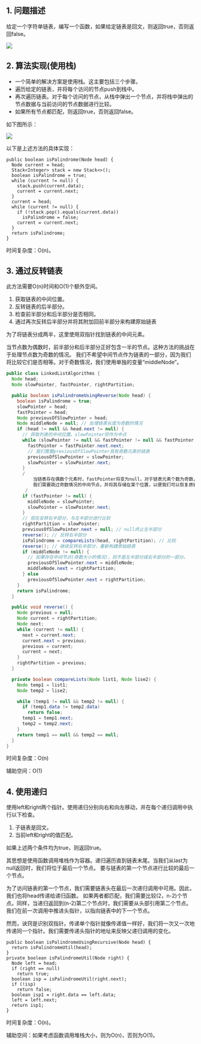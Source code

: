 ## 1. 问题描述

给定一个字符单链表，编写一个函数，如果给定链表是回文，则返回true，否则返回false。

<img src="../assets/CheckIfLinkedList_IsPalindrome-1.png">

## 2. 算法实现(使用栈)

+ 一个简单的解决方案是使用栈。这主要包括三个步骤。
+ 遍历给定的链表，并将每个访问的节点push到栈中。
+ 再次遍历链表。对于每个访问的节点，从栈中弹出一个节点，并将栈中弹出的节点数据与当前访问的节点数据进行比较。
+ 如果所有节点都匹配，则返回true，否则返回false。

如下图所示：

<img src="../assets/CheckIfLinkedList_IsPalindrome-2.png">

以下是上述方法的具体实现：

```
public boolean isPalindrome(Node head) {
  Node current = head;
  Stack<Integer> stack = new Stack<>();
  boolean isPalindrome = true;
  while (current != null) {
    stack.push(current.data);
    current = current.next;
  }
  current = head;
  while (current != null) {
    if (!stack.pop().equals(current.data))
      isPalindrome = false;
    current = current.next;
  }
  return isPalindrome;
}
```

时间复杂度：O(n)。

## 3. 通过反转链表

此方法需要O(n)时间和O(1)个额外空间。

1. 获取链表的中间位置。
2. 反转链表的后半部分。
3. 检查前半部分和后半部分是否相同。
4. 通过再次反转后半部分并将其附加回前半部分来构建原始链表

为了将链表分成两半，这里使用双指针找到链表的中间元素。

当节点数为偶数时，前半部分和后半部分正好包含一半的节点。这种方法的挑战在于处理节点数为奇数的情况。
我们不希望中间节点作为链表的一部分，因为我们将比较它们是否相等。对于奇数情况，我们使用单独的变量“middleNode”。

```java
public class LinkedListAlgorithms {
  Node head;
  Node slowPointer, fastPointer, rightPartition;

  public boolean isPalindromeUsingReverse(Node head) {
    boolean isPalindrome = true;
    slowPointer = head;
    fastPointer = head;
    Node previousOfSlowPointer = head;
    Node middleNode = null; // 处理链表长度为奇数的情况
    if (head != null && head.next != null) {
      // 获取列表的中间位置。slowPointer将作为中点
      while (slowPointer != null && fastPointer != null && fastPointer.next != null) {
        fastPointer = fastPointer.next.next;
        // 我们需要previousOfSlowPointer具有奇数元素的链表
        previousOfSlowPointer = slowPointer;
        slowPointer = slowPointer.next;
      }
      /
          当链表存在偶数个元素时，fastPointer将变为null，对于链表元素个数为奇数，不为null。
          我们需要跳过奇数情况的中间节点，并将其存储在某个位置，以便我们可以恢复原始链表。
       /
      if (fastPointer != null) {
        middleNode = slowPointer;
        slowPointer = slowPointer.next;
      }
      // 现在反转右半部分，与左半部分进行比较
      rightPartition = slowPointer;
      previousOfSlowPointer.next = null; // null终止左半部分
      reverse(); // 反转右半部分
      isPalindrome = compareLists(head, rightPartition); // 比较
      reverse(); // 继续反转右半部分，重新构建原始链表
      if (middleNode != null) {
        // 如果存在中间节点(奇数大小的情况)，则不是左半部分或右半部分的一部分。
        previousOfSlowPointer.next = middleNode;
        middleNode.next = rightPartition;
      } else
        previousOfSlowPointer.next = rightPartition;
    }
    return isPalindrome;
  }

  public void reverse() {
    Node previous = null;
    Node current = rightPartition;
    Node next;
    while (current != null) {
      next = current.next;
      current.next = previous;
      previous = current;
      current = next;
    }
    rightPartition = previous;
  }

  private boolean compareLists(Node list1, Node lise2) {
    Node temp1 = list1;
    Node temp2 = lise2;

    while (temp1 != null && temp2 != null) {
      if (temp1.data != temp2.data)
        return false;
      temp1 = temp1.next;
      temp2 = temp2.next;
    }
    return temp1 == null && temp2 == null;
  }
}
```

时间复杂度：O(n)

辅助空间：O(1)

## 4. 使用递归

使用left和right两个指针。使用递归分别向右和向左移动，并在每个递归调用中执行以下检查。

1. 子链表是回文。
2. 当前left和right的值匹配。

如果上述两个条件均为true，则返回true。

其思想是使用函数调用堆栈作为容器。递归遍历直到链表末尾。当我们从last为null返回时，我们将位于最后一个节点。
要与链表的第一个节点进行比较的最后一个节点。

为了访问链表的第一个节点，我们需要链表头在最后一次递归调用中可用。因此，我们也将head传递给递归函数。
如果两者都匹配，我们需要比较(2，n-2)个节点。同样，当递归返回到(n-2)第二个节点时，我们需要从头部引用第二个节点。
我们在前一次调用中推进头指针，以指向链表中的下一个节点。

然而，诀窍是识别双指针。传递单个指针就像传递值一样好，我们将一次又一次地传递同一个指针。我们需要传递头指针的地址来反映父递归调用的变化。

```
public boolean isPalindromeUsingRecursive(Node head) {
  return isPalindromeUtil(head);
}
private boolean isPalindromeUtil(Node right) {
  Node left = head;
  if (right == null)
    return true;
  boolean isp = isPalindromeUtil(right.next);
  if (!isp)
    return false;
  boolean isp1 = right.data == left.data;
  left = left.next;
  return isp1;
}
```

时间复杂度：O(n)。

辅助空间：如果考虑函数调用堆栈大小，则为O(n)，否则为O(1)。